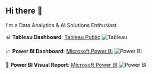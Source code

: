 ## Hi there 👋

I'm a Data Analytics & AI Solutions Enthusiast

📊 **Tableau Dashboard**: [Tableau Public](https://public.tableau.com/app/profile/puxin.shi/vizzes) ![Tableau](https://img.shields.io/badge/-Tableau-005F9E?style=flat&logo=tableau&logoColor=white)  

📈 **Power BI Dashboard**: [Microsoft Power BI](https://app.powerbi.com/view?r=eyJrIjoiY2I2MGU3YzYtNDUwYS00YWNlLTlhOWUtZWUxOTczNjBhMThjIiwidCI6ImQ0MWZkYWIxLTdlMTUtNGNmZC1iNWZhLTcyMDBlNTRkZWI2YiJ9) ![Power BI](https://img.shields.io/badge/-Power%20BI-F2C811?style=flat&logo=power-bi&logoColor=black)  

📄 **Power BI Visual Report**: [Microsoft Power BI](https://app.powerbi.com/view?r=eyJrIjoiMDljYTU2ZWUtOTczYS00NTViLThkMTgtOTBmYjQ4NDI1ZWRjIiwidCI6ImQ0MWZkYWIxLTdlMTUtNGNmZC1iNWZhLTcyMDBlNTRkZWI2YiJ9) ![Power BI](https://img.shields.io/badge/-Power%20BI-F2C811?style=flat&logo=power-bi&logoColor=black)  
